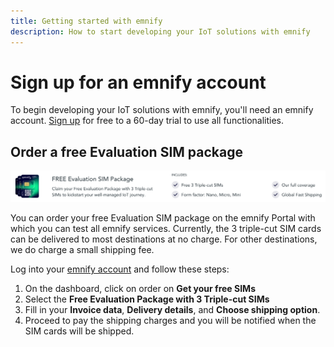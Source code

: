 ```yaml
---
title: Getting started with emnify
description: How to start developing your IoT solutions with emnify
---
```

# Sign up for an emnify account

To begin developing your IoT solutions with emnify, you'll need an emnify account.
[Sign up](https://portal.emnify.com/sign/up) for free to a 60-day trial to use all functionalities.

## Order a free Evaluation SIM package

![Claim your free evaluation package with 3 triple-cut SIMs to kickstart your well-managed IoT journey. Includes: Free 3 triple-cut SIMs, form factor (Nano, Micro, Mini), our full coverage, and global fast shipping.](assets/portal-order-evaluation-pack.png)

You can order your free Evaluation SIM package on the emnify Portal with which you can test all emnify services.
Currently, the 3 triple-cut SIM cards can be delivered to most destinations at no charge.
For other destinations, we do charge a small shipping fee.

Log into your [emnify account](https://portal.emnify.com) and follow these steps:

1. On the dashboard, click on order on **Get your free SIMs**
1. Select the **Free Evaluation Package with 3 Triple-cut SIMs**
1. Fill in your **Invoice data**, **Delivery details**, and **Choose shipping option**.
1. Proceed to pay the shipping charges and you will be notified when the SIM cards will be shipped.